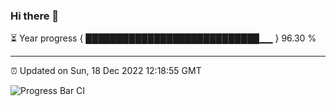 ### Hi there 👋

⏳ Year progress { ████████████████████████████▁▁ } 96.30 %

---

⏰ Updated on Sun, 18 Dec 2022 12:18:55 GMT

![Progress Bar CI](https://github.com/liununu/liununu/workflows/Progress%20Bar%20CI/badge.svg)
